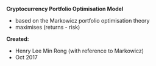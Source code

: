 **Cryptocurrency Portfolio Optimisation Model**
* based on the Markowicz portfolio optimisation theory 
* maximises (returns - risk)

**Created:**
* Henry Lee Min Rong (with reference to Markowicz)
* Oct 2017